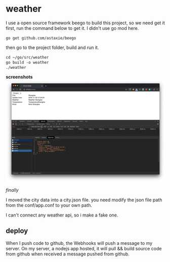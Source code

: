# weather

I use a open source framework beego to build this project, so we need get it first,
run the command below to get it. I didn't use go mod here.

    go get github.com/astaxie/beego
    
then go to the project folder, build and run it.

    cd ~/go/src/weather
    go build -o weather
    ./weather
    
**screenshots**
![screenshots](screenshots/web.jpg)


*finally*

I moved the city data into a city.json file. you need modify the json file path from
the conf/app.conf to your own path.

I can't connect any weather api, so i make a fake one.


## deploy

When I push code to github, the Webhooks will push a message to my server.
On my server, a nodejs app hosted, it will pull && build source code from github 
when received a message pushed from github.

